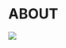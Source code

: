 # ABOUT
![](https://github-readme-stats.vercel.app/api/top-langs?username=yblockcha1n&show_icons=true&locale=en&layout=compact)
